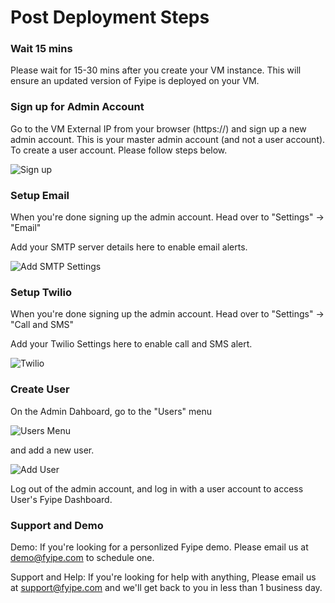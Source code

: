# Post Deployment Steps

### Wait 15 mins

Please wait for 15-30 mins after you create your VM instance. This will ensure an updated version of Fyipe is deployed on your VM.

### Sign up for Admin Account

Go to the VM External IP from your browser (https://<vm-external-ip>) and sign up a new admin account. 
This is your master admin account (and not a user account). 
To create a user account. Please follow steps below.
  
![Sign up](https://www.dropbox.com/s/4s0mnaxpvcw3geo/Screenshot%202020-04-14%20at%209.07.25%20AM.png?dl=0&raw=1) 

### Setup Email

When you're done signing up the admin account. Head over to "Settings" -> "Email"

Add your SMTP server details here to enable email alerts.

![Add SMTP Settings](https://www.dropbox.com/s/0hzq50ajohfsdyt/Screenshot%202020-04-14%20at%209.09.58%20AM.png?dl=0&raw=1)

### Setup Twilio

When you're done signing up the admin account. Head over to "Settings" -> "Call and SMS"

Add your Twilio Settings here to enable call and SMS alert.

![Twilio](https://www.dropbox.com/s/0r4rs5ankko4d6c/Screenshot%202020-04-14%20at%209.11.02%20AM.png?dl=0&raw=1)

### Create User

On the Admin Dahboard, go to the "Users" menu 

![Users Menu](https://www.dropbox.com/s/700pgycz3stz6pu/Screenshot%202020-04-14%20at%209.12.04%20AM.png?dl=0&raw=1)

and add a new user. 

![Add User](https://www.dropbox.com/s/45a72jop84a791i/Screenshot%202020-04-14%20at%209.12.17%20AM.png?dl=0&raw-1)

Log out of the admin account, and log in with a user account to access User's Fyipe Dashboard.

### Support and Demo

Demo: If you're looking for a personlized Fyipe demo. Please email us at demo@fyipe.com to schedule one.

Support and Help: If you're looking for help with anything, Please email us at support@fyipe.com and we'll get back to you in less than 1 business day.
